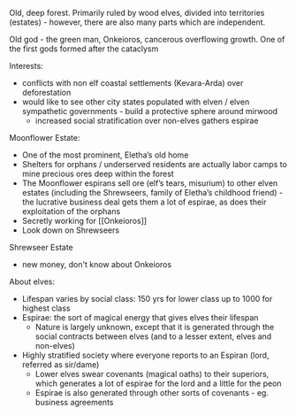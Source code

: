 Old, deep forest. Primarily ruled by wood elves, divided into territories (estates) - however, there are also many parts which are independent.

Old god - the green man, Onkeioros, cancerous overflowing growth. One of the first gods formed after the cataclysm

Interests:
- conflicts with non elf coastal settlements (Kevara-Arda) over deforestation
- would like to see other city states populated with elven / elven sympathetic governments - build a protective sphere around mirwood
	- increased social stratification over non-elves gathers espirae

Moonflower Estate:
- One of the most prominent, Eletha’s old home
- Shelters for orphans / underserved residents are actually labor camps to mine precious ores deep within the forest
- The Moonflower espirans sell ore (elf’s tears, misurium) to other elven estates (including the Shrewseers, family of Eletha’s childhood friend) - the lucrative business deal gets them a lot of espirae, as does their exploitation of the orphans
- Secretly working for [[Onkeioros]]
- Look down on Shrewseers

Shrewseer Estate
- new money, don't know about Onkeioros

About elves:
- Lifespan varies by social class: 150 yrs for lower class up to 1000 for highest class
- Espirae: the sort of magical energy that gives elves their lifespan
    - Nature is largely unknown, except that it is generated through the social contracts between elves (and to a lesser extent, elves and non-elves)
- Highly stratified society where everyone reports to an Espiran (lord, referred as sir/dame)
    - Lower elves swear covenants (magical oaths) to their superiors, which generates a lot of espirae for the lord and a little for the peon
    - Espirae is also generated through other sorts of covenants - eg. business agreements